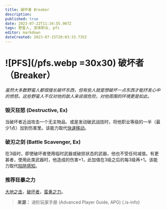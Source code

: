 ```yaml
---
title: 破坏者 Breaker
description: 
published: true
date: 2023-07-22T11:34:55.907Z
tags: 野蛮人, 变体职业, pfs
editor: markdown
dateCreated: 2023-07-15T20:03:33.735Z
---
```


# ![PFS](/pfs.webp =30x30) 破坏者（Breaker）
*虽然大多数野蛮人都很擅长破坏东西，但有些人就是想破坏一点东西才能抒发心中的愤怒。这些野蛮人不仅对他的敌人来说很危险，对他周围的环境更是如此。*

### 毁灭狂怒 (Destructive, Ex)
当破坏者近战攻击一个无主物品、或是发动破武战技时，将他职业等级的一半（最少1点）加到伤害里。该能力取代[快速移动](/野蛮人#快速移动-fast-movement-ex)。

### 破刃之剑 (Battle Scavenger, Ex)
在3级时，即使破坏者使用临时武器或破损状态的武器，他也不受任何减值。有更甚者，使用此类武器时，他造成的伤害+1，此加值在3级之后的每3级再+1。该能力取代[陷阱感知](/野蛮人#陷阱感知-trap-sense-ex)。

### 推荐狂暴之力
[大地之击](/狂暴之力/大地之击)，[破坏者](/狂暴之力/破坏者)，[蛮勇之力](/狂暴之力/蛮勇之力)。

> **来源：** 进阶玩家手册 (Advanced Player Guide, APG)
{.is-info}

